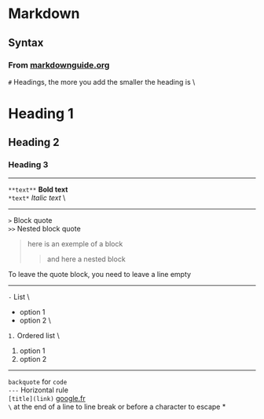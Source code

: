 # Markdown 
## Syntax
### From  [markdownguide.org](https://www.markdownguide.org/cheat-sheet/)
`#` Headings, the more you add the smaller the heading is \
# Heading 1
## Heading 2
### Heading 3

---

``**text**``  **Bold text** \
`*text*` *Italic text* \

---
`>` Block quote \
`>>` Nested block quote
> here is an exemple of a block
>>and here a nested block

To leave the quote block, you need to leave a line empty

---
`-` List \
- option 1
- option 2 \

`1.` Ordered list \
1. option 1
2. option 2
---
`backquote` for `code` \
`---` Horizontal rule \
`[title](link)` [google.fr](https://www.google.fr) \
`\` at the end of a line to line break or before a character to escape \*


